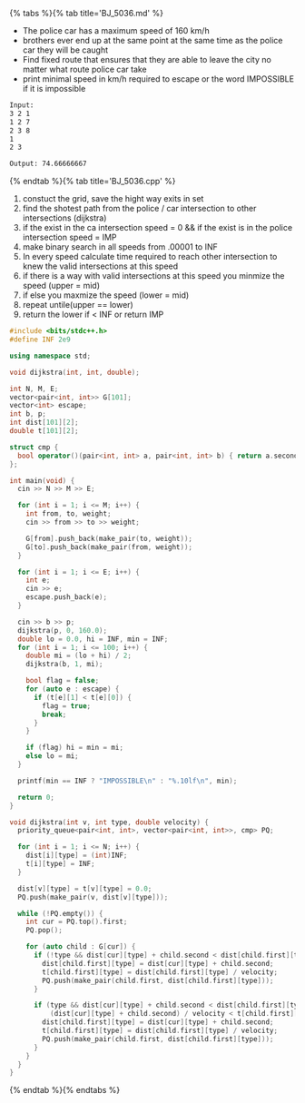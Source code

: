 {% tabs %}{% tab title='BJ_5036.md' %}

* The police car has a maximum speed of 160 km/h
* brothers ever end up at the same point at the same time as the police car they will be caught
* Find fixed route that ensures that they are able to leave the city no matter what route police car take
* print minimal speed in km/h required to escape or the word IMPOSSIBLE if it is impossible

```txt
Input:
3 2 1
1 2 7
2 3 8
1
2 3

Output: 74.66666667
```

{% endtab %}{% tab title='BJ_5036.cpp' %}

1. constuct the grid, save the hight way exits in set
1. find the shotest path from the police / car intersection to other intersections (dijkstra)
1. if the exist in the ca intersection speed = 0 && if the exist is in the police intersection speed = IMP
1. make binary search in all speeds from .00001 to INF
1. In every speed calculate time required to reach other intersection to knew the valid intersections at this speed
1. if there is a way with valid intersections at this speed you minmize the speed (upper = mid)
1. if else you maxmize the speed (lower = mid)
1. repeat untile(upper == lower)
1. return the lower if < INF or return IMP

```cpp
#include <bits/stdc++.h>
#define INF 2e9

using namespace std;

void dijkstra(int, int, double);

int N, M, E;
vector<pair<int, int>> G[101];
vector<int> escape;
int b, p;
int dist[101][2];
double t[101][2];

struct cmp {
  bool operator()(pair<int, int> a, pair<int, int> b) { return a.second > b.second; }
};

int main(void) {
  cin >> N >> M >> E;

  for (int i = 1; i <= M; i++) {
    int from, to, weight;
    cin >> from >> to >> weight;

    G[from].push_back(make_pair(to, weight));
    G[to].push_back(make_pair(from, weight));
  }

  for (int i = 1; i <= E; i++) {
    int e;
    cin >> e;
    escape.push_back(e);
  }

  cin >> b >> p;
  dijkstra(p, 0, 160.0);
  double lo = 0.0, hi = INF, min = INF;
  for (int i = 1; i <= 100; i++) {
    double mi = (lo + hi) / 2;
    dijkstra(b, 1, mi);

    bool flag = false;
    for (auto e : escape) {
      if (t[e][1] < t[e][0]) {
        flag = true;
        break;
      }
    }

    if (flag) hi = min = mi;
    else lo = mi;
  }

  printf(min == INF ? "IMPOSSIBLE\n" : "%.10lf\n", min);

  return 0;
}

void dijkstra(int v, int type, double velocity) {
  priority_queue<pair<int, int>, vector<pair<int, int>>, cmp> PQ;

  for (int i = 1; i <= N; i++) {
    dist[i][type] = (int)INF;
    t[i][type] = INF;
  }

  dist[v][type] = t[v][type] = 0.0;
  PQ.push(make_pair(v, dist[v][type]));

  while (!PQ.empty()) {
    int cur = PQ.top().first;
    PQ.pop();

    for (auto child : G[cur]) {
      if (!type && dist[cur][type] + child.second < dist[child.first][type]) {
        dist[child.first][type] = dist[cur][type] + child.second;
        t[child.first][type] = dist[child.first][type] / velocity;
        PQ.push(make_pair(child.first, dist[child.first][type]));
      }

      if (type && dist[cur][type] + child.second < dist[child.first][type] &&
          (dist[cur][type] + child.second) / velocity < t[child.first][0]) {
        dist[child.first][type] = dist[cur][type] + child.second;
        t[child.first][type] = dist[child.first][type] / velocity;
        PQ.push(make_pair(child.first, dist[child.first][type]));
      }
    }
  }
}
```

{% endtab %}{% endtabs %}

